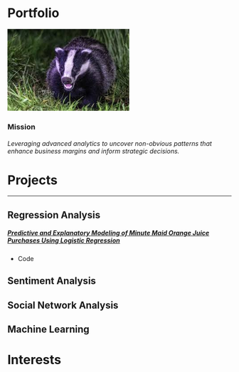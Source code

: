 # Portfolio

![Matt Nelson](images/images.jpg)

### Mission
###### Leveraging advanced analytics to uncover non-obvious patterns that enhance business margins and inform strategic decisions.

# Projects
---
## Regression Analysis
##### [Predictive and Explanatory Modeling of Minute Maid Orange Juice Purchases Using Logistic Regression](assets/Project-2-Final----Matthew-Nelson.html)
-  Code


## Sentiment Analysis

## Social Network Analysis

## Machine Learning



# Interests
